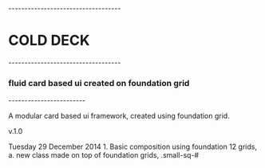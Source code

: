 -----------------------------------<h1>COLD DECK</h1>----------------------------------- <h3>fluid card based ui created on foundation grid</h3> ------------------------


A modular card based ui framework, created using foundation grid.


v.1.0

Tuesday 29 December 2014
    1. Basic composition using foundation 12 grids,
        a. new class made on top of foundation grids, .small-sq-#